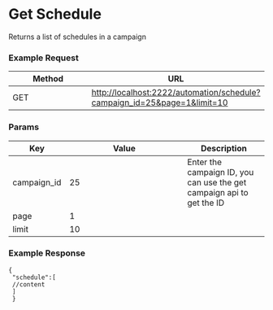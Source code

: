 # Get Schedule

Returns a list of schedules in a campaign

### **Example Request** <a href="#example-request-1" id="example-request-1"></a>

<table><thead><tr><th width="145">Method</th><th>URL</th></tr></thead><tbody><tr><td>GET</td><td><a href="http://localhost:2222/automation/schedule?campaign_id=25&#x26;page=1&#x26;limit=10">http://localhost:2222/automation/schedule?campaign_id=25&#x26;page=1&#x26;limit=10</a></td></tr></tbody></table>

### Params <a href="#params" id="params"></a>

<table><thead><tr><th>Key</th><th width="216">Value</th><th>Description</th></tr></thead><tbody><tr><td>campaign_id</td><td>25</td><td>Enter the campaign ID, you can use the get campaign api to get the ID</td></tr><tr><td>page</td><td>1</td><td></td></tr><tr><td>limit</td><td>10</td><td></td></tr></tbody></table>

### **Example Response** <a href="#id-3.-example-response" id="id-3.-example-response"></a>

```
{
 "schedule":[
 //content
 ]
 }
```

